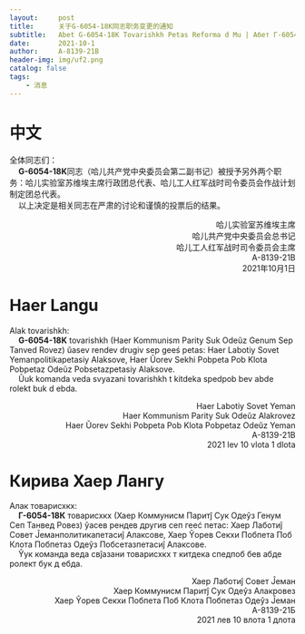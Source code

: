 ```yaml
---
layout:     post
title:      关于G-6054-18K同志职务变更的通知
subtitle:   Abet G-6054-18K Tovarishkh Petas Reforma d Mu | Абет Г-6054-18К Товарисхкх Петас Реформа д Му
date:       2021-10-1
author:     A-8139-21B
header-img: img/uf2.png
catalog: false
tags:
    - 消息
---
```


# 中文
全体同志们：  
&nbsp;&nbsp;&nbsp; **G-6054-18K**同志（哈儿共产党中央委员会第二副书记）被授予另外两个职务：哈儿实验室苏维埃主席行政团总代表、哈儿工人红军战时司令委员会作战计划制定团总代表。  
&nbsp;&nbsp;&nbsp;&nbsp;以上决定是相关同志在严肃的讨论和谨慎的投票后的结果。
<div style="text-align: right">哈儿实验室苏维埃主席<br>哈儿共产党中央委员会总书记<br>哈儿工人红军战时司令委员会主席<br>A-8139-21B<br>2021年10月1日</div>

# Haer Langu
Alak tovarishkh:  
&nbsp;&nbsp;&nbsp;&nbsp;**G-6054-18K** tovarishkh (Haer Kommunism Parity Suk Odeŭz Genum Sep Tanved Rovez) ŭasev rendev drugiv sep geeś petas: Haer Labotiy Sovet Yemanpolitikapetasiy Alaksove, Haer Ŭorev Sekhi Pobpeta Pob Klota Pobpetaz Odeŭz Pobsetazpetasiy Alaksove.  
&nbsp;&nbsp;&nbsp;&nbsp;Ŭuk komanda veda svyazani tovarishkh t kitdeka spedpob bev abde rolekt buk d ebda.
<div style="text-align: right">Haer Labotiy Sovet Yeman<br>Haer Kommunism Parity Suk Odeŭz Alakrovez<br>Haer Ŭorev Sekhi Pobpeta Pob Klota Pobpetaz Odeŭz Yeman<br>A-8139-21B<br>2021 lev 10 vlota 1 dlota</div>

# Кирива Хаер Лангу
Алак товарисхкх:  
&nbsp;&nbsp;&nbsp;&nbsp;**Г-6054-18К** товарисхкх (Хаер Коммунисм Паритĵ Сук Одеŷз Генум Сеп Танвед Ровез) ŷасев рендев другив сеп гееć петас: Хаер Лаботиĵ Совет Ĵеманполитикапетасиĵ Алаксове, Хаер Ŷорев Секхи Побпета Поб Клота Побпетаз Одеŷз Побсетазпетасиĵ Алаксове.  
&nbsp;&nbsp;&nbsp;&nbsp;Ŷук команда веда свĵазани товарисхкх т китдека спедпоб бев абде ролект бук д ебда.  
<div style="text-align: right">Хаер Лаботиĵ Совет Ĵеман<br>Хаер Коммунисм Паритĵ Сук Одеŷз Алакровез<br>Хаер Ŷорев Секхи Побпета Поб Клота Побпетаз Одеŷз Ĵеман<br>А-8139-21Б<br>2021 лев 10 влота 1 длота</div>
